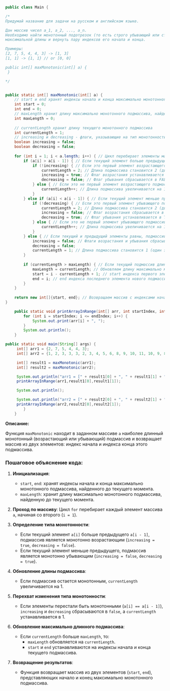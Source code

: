 ```java
public class Main {

/*
Придумай название для задачи на русском и английском языке.

Дан массив чисел a_1, a_2, ..., a_n.
Необходимо найти монотонный подотрезок (то есть строго убывающий или строго возрастающий)
максимальной длины и вернуть пару индексов его начала и конца.

Примеры:
[2, 7, 5, 4, 4, 3] -> [1, 3]
[1, 1] -> {1, 1} // or [0, 0]

public int[] maxMonotonic(int[] a) {
 }

*/


public static int[] maxMonotonic(int[] a) { 
    // start и end хранят индексы начала и конца максимально монотонного подмассива
    int start = 0;
    int end = 0;
    // maxLength хранит длину максимально монотонного подмассива, найденную до текущего момента
    int maxLength = 0;
    
    // currentLength хранит длину текущего монотонного подмассива
    int currentLength = 1;
    // increasing и decreasing - флаги, указывающие на тип монотонности текущего подмассива (возрастания или убывания)
    boolean increasing = false;
    boolean decreasing = false;
    
    for (int i = 1; i < a.length; i++) { // Цикл перебирает элементы массива начиная с второго
        if (a[i] > a[i - 1]) { // Если текущий элемент больше предыдущего, подмассив монотонно возрастает
            if (!increasing) { // Если это первый элемент возрастающего подмассива
                currentLength = 2; // Длина подмассива становится 2 (два элемента)
                increasing = true; // Флаг возрастания устанавливается в TRUE
                decreasing = false; // Флаг убывания сбрасывается в FALSE
            } else { // Если это не первый элемент возрастающего подмассива
                currentLength++; // Длина подмассива увеличивается на 1
            }
        } else if (a[i] < a[i - 1]) { // Если текущий элемент меньше предыдущего, подмассив монотонно убывает
            if (!decreasing) { // Если это первый элемент убывающего подмассива
                currentLength = 2; // Длина подмассива становится 2 (два элемента)
                increasing = false; // Флаг возрастания сбрасывается в FALSE
                decreasing = true; // Флаг убывания устанавливается в TRUE
            } else { // Если это не первый элемент убывающего подмассива
                currentLength++; // Длина подмассива увеличивается на 1
            }
        } else { // Если текущий и предыдущий элементы равны, подмассив прерывается
            increasing = false; // Флаги возрастания и убывания сбрасываются в FALSE
            decreasing = false;
            currentLength = 1; // Длина подмассива становится 1 (один элемент)
        }
        
        if (currentLength > maxLength) { // Если текущий подмассив длиннее предыдущего максимального
            maxLength = currentLength; // Обновляем длину максимально монотонного подмассива
            start = i - currentLength + 1; // start индекса первого элемента нового подмассива
            end = i; // end индекса последнего элемента нового подмассива
        }
    }
    
    return new int[]{start, end}; // Возвращаем массив с индексами начала и конца максимально монотонного подмассива
}

    public static void printArrayInRange(int[] arr, int startIndex, int endIndex) {
        for (int i = startIndex; i <= endIndex; i++) {
            System.out.print(arr[i] + ", ");
        }
        System.out.println();
    }

public static void main(String[] args) { 
     int[] arr1 = {2, 7, 5, 4, 4, 3};
     int[] arr2 = {1, 2, 3, 3, 3, 2, 3, 4, 5, 6, 8, 9, 10, 11, 10, 9, 8, 7, 6, 5, 4, 3, 2, 1};

     int[] result1 = maxMonotonic(arr1);
     int[] result2 = maxMonotonic(arr2);

     System.out.println("arr1 = [" + result1[0] + ", " + result1[1] + "]"); // Выводим индексы максимально монотонного подмассива для arr1
     printArrayInRange(arr1,result1[0],result1[1]);

     System.out.println();

     System.out.println("arr2 = [" + result2[0] + ", " + result2[1] + "]"); // Выводим индексы максимально монотонного подмассива для arr2
     printArrayInRange(arr2,result2[0],result2[1]);
        }
    }
```

 

**Описание:**

Функция `maxMonotonic` находит  в заданном массиве `a` наиболее длинный монотонный (возрастающий или убывающий) подмассив и возвращает массив из двух элементов: индекс начала и индекса конца этого подмассива.



### Пошаговое объяснение кода:


1. **Инициализация**:
   -  `start`, `end`: хранят индексы начала и конца максимально монотонного подмассива, найденного до текущего момента.
   -  `maxLength`: хранит длину максимально монотонного подмассива, найденную до текущего момента. 

2. **Проход по массиву**: Цикл `for` перебирает каждый элемент массива `a`, начиная со второго (`i = 1`).


3. **Определение типа монотонности**:
   -  Если текущий элемент `a[i]` больше предыдущего `a[i - 1]`, подмассив является монотонно возрастающим (`increasing = true`, `decreasing = false`).
   -  Если текущий элемент меньше предыдущего, подмассив является монотонно убывающим (`increasing = false`, `decreasing = true`).


4. **Обновление длины подмассива**: 
   - Если подмассив остается монотонным, `currentLength` увеличивается на 1.

5. **Перехват изменения типа монотонности**: 
   -  Если элементы перестали быть монотонными (`a[i] == a[i - 1]`), `increasing` и `decreasing` сбрасываются в `false`, а `currentLength` устанавливается в 1.

6. **Обновление максимально длинного подмассива**:
   -  Если `currentLength` больше `maxLength`, то:
      - `maxLength` обновляется на `currentLength`.
      - `start` и `end` устанавливаются на индексы начала и конца текущего подмассива.



7. **Возвращение результатов**: 
    - Функция возвращает массив из двух элементов (`start`, `end`), представляющих начало и конец максимально монотонного подмассива.





